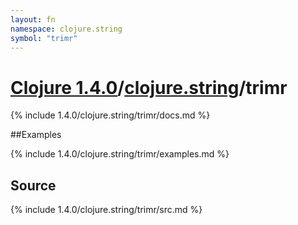 ```yaml
---
layout: fn
namespace: clojure.string
symbol: "trimr"
---
```


# [Clojure 1.4.0](../../)/[clojure.string](../)/trimr

{% include 1.4.0/clojure.string/trimr/docs.md %}

##Examples

{% include 1.4.0/clojure.string/trimr/examples.md %}
## Source
{% include 1.4.0/clojure.string/trimr/src.md %}

